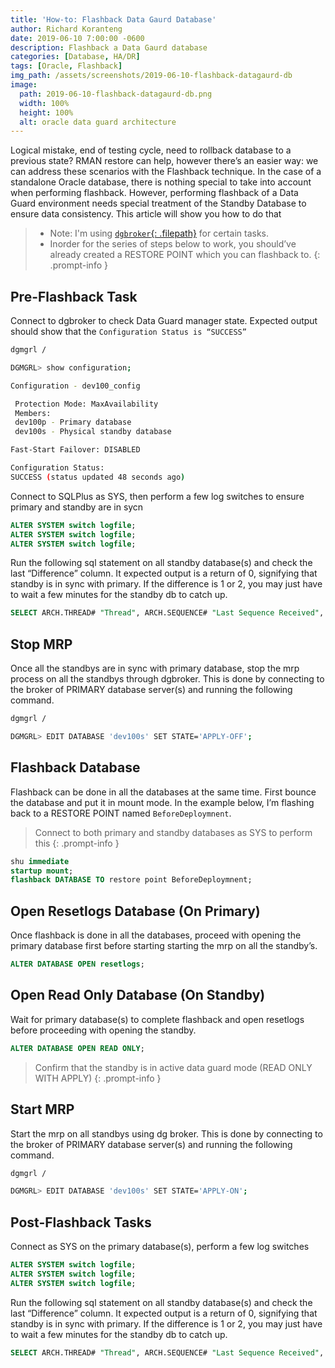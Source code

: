 ```yaml
---
title: 'How-to: Flashback Data Gaurd Database'
author: Richard Koranteng
date: 2019-06-10 7:00:00 -0600
description: Flashback a Data Gaurd database
categories: [Database, HA/DR]
tags: [Oracle, Flashback]
img_path: /assets/screenshots/2019-06-10-flashback-datagaurd-db
image:
  path: 2019-06-10-flashback-datagaurd-db.png
  width: 100%
  height: 100%
  alt: oracle data guard architecture
---
```


Logical mistake, end of testing cycle, need to rollback database to a previous state? RMAN restore can help, however there’s an easier way: we can address these scenarios with the Flashback technique. In the case of a standalone Oracle database, there is nothing special to take into account when performing flashback. However, performing flashback of a Data Guard environment needs special treatment of the Standby Database to ensure data consistency. This article will show you how to do that

> * Note: I'm using [`dgbroker`{: .filepath}](https://docs.oracle.com/en/database/oracle/oracle-database/19/dgbkr/oracle-data-guard-broker-concepts.html#GUID-723E5B73-A350-4B2E-AF3C-5EA4EFC83966) for certain tasks.
> * Inorder for the series of steps below to work, you should’ve already created a RESTORE POINT which you can flashback to.
{: .prompt-info }

## Pre-Flashback Task
Connect to dgbroker to check Data Guard manager state. Expected output should show that the `Configuration Status is “SUCCESS”`
```bash
dgmgrl /

DGMGRL> show configuration;

Configuration - dev100_config

 Protection Mode: MaxAvailability
 Members:
 dev100p - Primary database
 dev100s - Physical standby database

Fast-Start Failover: DISABLED

Configuration Status:
SUCCESS (status updated 48 seconds ago)
```

Connect to SQLPlus as SYS, then perform a few log switches to ensure primary and standby are in sycn
```sql
ALTER SYSTEM switch logfile;
ALTER SYSTEM switch logfile;
ALTER SYSTEM switch logfile;
```

Run the following sql statement on all standby database(s) and check the last “Difference” column. It expected output is a return of 0, signifying that standby is in sync with primary. If the difference is 1 or 2, you may just have to wait a few minutes for the standby db to catch up.
```sql
SELECT ARCH.THREAD# "Thread", ARCH.SEQUENCE# "Last Sequence Received", APPL.SEQUENCE# "Last Sequence Applied", (ARCH.SEQUENCE# - APPL.SEQUENCE#) "Difference" FROM (SELECT THREAD# ,SEQUENCE# FROM V$ARCHIVED_LOG WHERE (THREAD#,FIRST_TIME ) IN (SELECT THREAD#,MAX(FIRST_TIME) FROM V$ARCHIVED_LOG GROUP BY THREAD#)) ARCH,(SELECT THREAD# ,SEQUENCE# FROM V$LOG_HISTORY WHERE (THREAD#,FIRST_TIME ) IN (SELECT THREAD#,MAX(FIRST_TIME) FROM V$LOG_HISTORY GROUP BY THREAD#)) APPL WHERE ARCH.THREAD# = APPL.THREAD# ORDER BY 1;
```

## Stop MRP
Once all the standbys are in sync with primary database, stop the mrp process on all the standbys through dgbroker. This is done by connecting to the broker of PRIMARY database server(s) and running the following command.
```bash
dgmgrl /

DGMGRL> EDIT DATABASE 'dev100s' SET STATE='APPLY-OFF';
```

## Flashback Database
Flashback can be done in all the databases at the same time. First bounce the database and put it in mount mode. In the example below, I’m flashing back to a RESTORE POINT named `BeforeDeploymnent`.
> Connect to both primary and standby databases as SYS to perform this 
{: .prompt-info }

```sql
shu immediate
startup mount;
flashback DATABASE TO restore point BeforeDeploymnent;
```

## Open Resetlogs Database (On Primary)
Once flashback is done in all the databases, proceed with opening the primary database first before starting starting the mrp on all the standby’s.
```sql
ALTER DATABASE OPEN resetlogs;
```

## Open Read Only Database (On Standby)
Wait for primary database(s) to complete flashback and open resetlogs before proceeding with opening the standby.
```sql
ALTER DATABASE OPEN READ ONLY;
```
> Confirm that the standby is in active data guard mode (READ ONLY WITH APPLY)
{: .prompt-info }

## Start MRP
Start the mrp on all standbys using dg broker. This is done by connecting to the broker of PRIMARY database server(s) and running the following command.

```bash
dgmgrl /

DGMGRL> EDIT DATABASE 'dev100s' SET STATE='APPLY-ON';
```

## Post-Flashback Tasks
Connect as SYS on the primary database(s), perform a few log switches
```sql
ALTER SYSTEM switch logfile;
ALTER SYSTEM switch logfile;
ALTER SYSTEM switch logfile;
```

Run the following sql statement on all standby database(s) and check the last “Difference” column. It expected output is a return of 0, signifying that standby is in sync with primary. If the difference is 1 or 2, you may just have to wait a few minutes for the standby db to catch up.
```sql
SELECT ARCH.THREAD# "Thread", ARCH.SEQUENCE# "Last Sequence Received", APPL.SEQUENCE# "Last Sequence Applied", (ARCH.SEQUENCE# - APPL.SEQUENCE#) "Difference" FROM (SELECT THREAD# ,SEQUENCE# FROM V$ARCHIVED_LOG WHERE (THREAD#,FIRST_TIME ) IN (SELECT THREAD#,MAX(FIRST_TIME) FROM V$ARCHIVED_LOG GROUP BY THREAD#)) ARCH,(SELECT THREAD# ,SEQUENCE# FROM V$LOG_HISTORY WHERE (THREAD#,FIRST_TIME ) IN (SELECT THREAD#,MAX(FIRST_TIME) FROM V$LOG_HISTORY GROUP BY THREAD#)) APPL WHERE ARCH.THREAD# = APPL.THREAD# ORDER BY 1;
```
